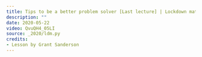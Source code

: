 ```yaml
---
title: Tips to be a better problem solver [Last lecture] | Lockdown math ep. 10
description: ""
date: 2020-05-22
video: QvuQH4_05LI
source: _2020/ldm.py
credits:
- Lesson by Grant Sanderson
---
```

